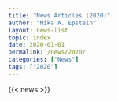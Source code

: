 ```yaml
---
title: "News Articles (2020)"
author: "Mika A. Epstein"
layout: news-list
topic: index
date: 2020-01-01
permalink: /news/2020/
categories: ["News"]
tags: ["2020"]
---
```


{{< news >}}
